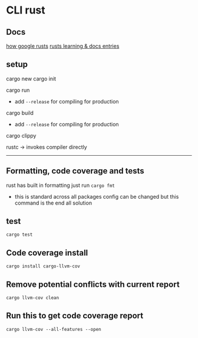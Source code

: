# CLI rust

## Docs

[how google rusts](https://google.github.io/comprehensive-rust/)
[rusts learning & docs entries](https://www.rust-lang.org/learn)

## setup

cargo new
cargo init

cargo run

- add `--release` for compiling for production

cargo build

- add `--release` for compiling for production

cargo clippy

rustc <PATH> -> invokes compiler directly

----------------------
## Formatting, code coverage and tests
rust has built in formatting just run `cargo fmt`
- this is standard across all packages config can be changed but this command is the end all solution

## test
`cargo test`

## Code coverage install
`cargo install cargo-llvm-cov`

## Remove potential conflicts with current report
`cargo llvm-cov clean`

## Run this to get code coverage report
`cargo llvm-cov --all-features --open`